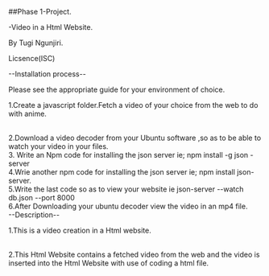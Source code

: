 ##Phase 1-Project.

-Video in a Html Website.

By Tugi Ngunjiri.

Licsence(ISC)


--Installation process--

Please see the appropriate guide for your environment of choice.

1.Create a javascript folder.Fetch a video of your choice from the web  to do with anime.

<br>
2.Download a video decoder from your Ubuntu software ,so as to be able to watch your video in your files.

<br>
3. Write an Npm code for installing the json server ie; npm install -g json -server

<br>
4.Wrie another npm code for installing the json server ie; npm install json- server.

<br>
5.Write the last code so as to view your website ie  json-server --watch db.json --port 8000

<br>
6.After Downloading your ubuntu decoder view the video in an mp4 file.

<br>
--Description--

1.This is a video creation in a Html website.

<br>
2.This Html Website contains a fetched video from the web and the video is inserted into the Html Website with use of coding a html file.

<br>
